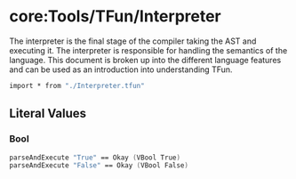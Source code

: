 # core:Tools/TFun/Interpreter

The interpreter is the final stage of the compiler taking the AST and executing it. The interpreter is responsible for handling the semantics of the language.  This document is broken up into the different language features and can be used as an introduction into understanding TFun. 

```fsharp xassert id=Import; style=exec
import * from "./Interpreter.tfun"
```

## Literal Values

### Bool

```fsharp xassert id=literalBool; use=Import
parseAndExecute "True" == Okay (VBool True)
parseAndExecute "False" == Okay (VBool False)
```
